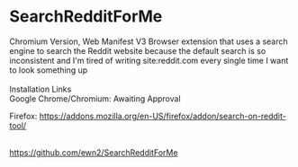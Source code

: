 # SearchRedditForMe
Chromium Version, Web Manifest V3
Browser extension that uses a search engine to search the Reddit website because the default search is so inconsistent
and I'm tired of writing site:reddit.com every single time I want to look something up
<br><br>
Installation Links<br>
Google Chrome/Chromium: Awaiting Approval

Firefox: https://addons.mozilla.org/en-US/firefox/addon/search-on-reddit-tool/<br><br>

https://github.com/ewn2/SearchRedditForMe
